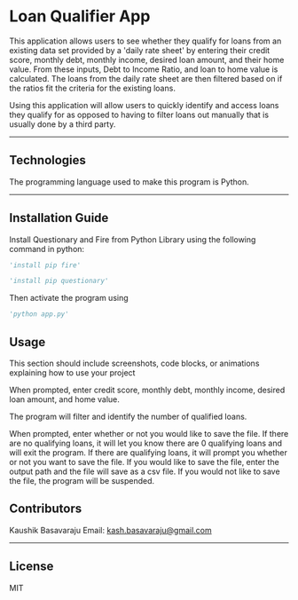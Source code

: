 # Loan Qualifier App

This application allows users to see whether they qualify for loans from an existing data set provided by a 'daily rate sheet' by entering their credit score, monthly debt, monthly income, desired loan amount, and their home value. From these inputs, Debt to Income Ratio, and loan to home value is calculated. The loans from the daily rate sheet are then filtered based on if the ratios fit the criteria for the existing loans.

Using this application will allow users to quickly identify and access loans they qualify for as opposed to having to filter loans out manually that is usually done by a third party.

---

## Technologies

The programming language used to make this program is Python.

---

## Installation Guide

Install Questionary and Fire from Python Library using the following command in python:

```python
'install pip fire'
```
```python
'install pip questionary'
```
Then activate the program using

```python
'python app.py'
```

## Usage

This section should include screenshots, code blocks, or animations explaining how to use your project

When prompted, enter credit score, monthly debt, monthly income, desired loan amount, and home value.

The program will filter and identify the number of qualified loans.

When prompted, enter whether or not you would like to save the file. If there are no qualifying loans, it will let you know there are 0 qualifying loans and will exit the program. If there are qualifying loans, it will prompt you whether or not you want to save the file. If you would like to save the file, enter the output path and the file will save as a csv file. If you would not like to save the file, the program will be suspended.

## Contributors

Kaushik Basavaraju
Email: kash.basavaraju@gmail.com

---

## License

MIT
